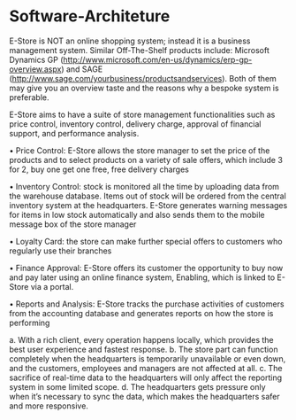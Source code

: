 # Software-Architeture
E-Store is NOT an online shopping system; instead it is a business management system. Similar Off-The-Shelf products include: Microsoft Dynamics GP (http://www.microsoft.com/en-us/dynamics/erp-gp-overview.aspx) and SAGE (http://www.sage.com/yourbusiness/productsandservices). Both of them may give you an overview taste and the reasons why a bespoke system is preferable. 

E-Store aims to have a suite of store management functionalities such as price control, inventory control, delivery charge, approval of financial support, and performance analysis. 

•	Price Control: E-Store allows the store manager to set the price of the products and to select products on a variety of sale offers, which include 3 for 2, buy one get one free, free delivery charges

•	Inventory Control: stock is monitored all the time by uploading data from the warehouse database. Items out of stock will be ordered from the central inventory system at the headquarters. E-Store generates warning messages for items in low stock automatically and also sends them to the mobile message box of the store manager

•	Loyalty Card: the store can make further special offers to customers who regularly use their branches

•	Finance Approval: E-Store offers its customer the opportunity to buy now and pay later using an online finance system, Enabling, which is linked to E-Store via a portal.

•	Reports and Analysis: E-Store tracks the purchase activities of customers from the accounting database and generates reports on how the store is performing


a.	With a rich client, every operation happens locally, which provides the best user experience and fastest response.
b.	The store part can function completely when the headquarters is temporarily unavailable or even down, and the customers, employees and managers are not affected at all.
c.	The sacrifice of real-time data to the headquarters will only affect the reporting system in some limited scope.
d.	The headquarters gets pressure only when it’s necessary to sync the data, which makes the headquarters safer and more responsive.
